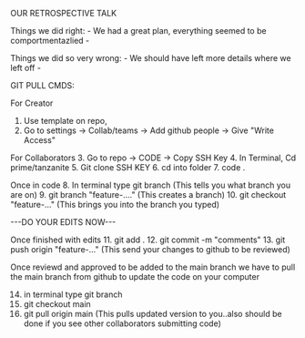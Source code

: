 OUR RETROSPECTIVE TALK

Things we did right: 
    - We had a great plan, everything seemed to be comportmentazlied
    - 


Things we did so very wrong: 
    - We should have left more details where we left off
    - 



GIT PULL CMDS:

For Creator
1. Use template on repo,
2. Go to settings -> Collab/teams -> Add github people -> Give "Write Access"

For Collaborators
3. Go to repo -> CODE -> Copy SSH Key 
4. In Terminal, Cd prime/tanzanite
5. Git clone SSH KEY
6. cd into folder
7. code .

Once in code 
8. In terminal type git branch (This tells you what branch you are on)
9. git branch "feature-...." (This creates a branch)
10. git checkout "feature-..." (This brings you into the branch you typed)

---DO YOUR EDITS NOW---

Once finished with edits 
11. git add .
12. git commit -m "comments" 
13. git push origin "feature-..." (This send your changes to github to be reviewed)

Once reviewd and approved to be added to the main branch we have to pull the main branch from github to update the code on your computer

14. in terminal type git branch
15. git checkout main
16. git pull origin main (This pulls updated version to you..also should be done if you see other collaborators submitting code)

